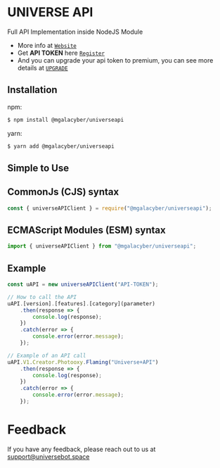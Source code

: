 # UNIVERSE API

Full API Implementation inside NodeJS Module

- More info at [`Website`](https://api.universebot.space)
- Get **API TOKEN** here [`Register`](https://api.universebot.space/auth)
- And you can upgrade your api token to premium, you can see more details at [`UPGRADE`](https://api.universebot.space/dashboard/premium)

## Installation
npm:
```bash
$ npm install @mgalacyber/universeapi
```
yarn:
```bash
$ yarn add @mgalacyber/universeapi
```

## Simple to Use
## CommonJs (CJS) syntax
```js
const { universeAPIClient } = require("@mgalacyber/universeapi");
```
## ECMAScript Modules (ESM) syntax
```ts
import { universeAPIClient } from "@mgalacyber/universeapi";
```

## Example
```js
const uAPI = new universeAPIClient("API-TOKEN");

// How to call the API
uAPI.[version].[features].[category](parameter)
    .then(response => {
        console.log(response);
    })
    .catch(error => {
        console.error(error.message);
    });

// Example of an API call
uAPI.V1.Creator.Photooxy.Flaming("Universe+API")
    .then(response => {
        console.log(response);
    })
    .catch(error => {
        console.error(error.message);
    });
```

# Feedback
If you have any feedback, please reach out to us at support@universebot.space